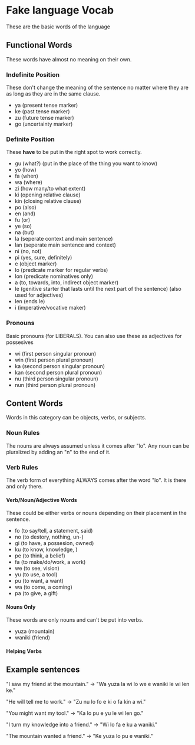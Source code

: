 # Fake language Vocab
These are the basic words of the language

## Functional Words
These words have almost no meaning on their own.

### Indefinite Position
These don't change the meaning of the sentence no matter where they are as long as they are in the same clause.

- ya (present tense marker)
- ke (past tense marker)
- zu (future tense marker)
- go (uncertainty marker)

### Definite Position
These **have** to be put in the right spot to work correctly.

- gu (what?) (put in the place of the thing you want to know)
- yo (how)
- fa (when)
- wa (where)
- zi (how many/to what extent)
- ki (opening relative clause)
- kin (closing relative clause)
- po (also)
- en (and)
- fu (or)
- ye (so)
- na (but)
- la (seperate context and main sentence)
- lan (seperate main sentence and context)
- ni (no, not)
- pi (yes, sure, definitely)
- e (object marker)
- lo (predicate marker for regular verbs)
- lon (predicate nominatives only)
- a (to, towards, into, indirect object marker)
- le (genitive starter that lasts until the next part of the sentence) (also used for adjectives)
- len (ends le)
- i (imperative/vocative maker)

### Pronouns
Basic pronouns (for LIBERALS).
You can also use these as adjectives for possesives

- wi (first person singular pronoun)
- win (first person plural pronoun)
- ka (second person singular pronoun)
- kan (second person plural pronoun)
- nu (third person singular pronoun)
- nun (third person plural pronoun)

## Content Words
Words in this category can be objects, verbs, or subjects.

### Noun Rules
The nouns are always assumed unless it comes after "lo".
Any noun can be pluralized by adding an "n" to the end of it.

### Verb Rules
The verb form of everything ALWAYS comes after the word "lo".
It is there and only there.

#### Verb/Noun/Adjective Words
These could be either verbs or nouns depending on their placement in the sentence.

- fo (to say/tell, a statement, said)
- no (to destory, nothing, un-)
- gi (to have, a possesion, owned)
- ku (to know, knowledge, )
- pe (to think, a belief)
- fa (to make/do/work, a work)
- we (to see, vision)
- yu (to use, a tool)
- pu (to want, a want)
- wa (to come, a coming)
- pa (to give, a gift)

#### Nouns Only
These words are only nouns and can't be put into verbs.

- yuza (mountain)
- waniki (friend)

#### Helping Verbs


## Example sentences
"I saw my friend at the mountain." → "Wa yuza la wi lo we e waniki le wi len ke."

"He will tell me to work." → "Zu nu lo fo e ki o fa kin a wi."

"You might want my tool." → "Ka lo pu e yu le wi len go."

"I turn my knowledge into a friend." → "Wi lo fa e ku a waniki."

"The mountain wanted a friend." → "Ke yuza lo pu e waniki."
